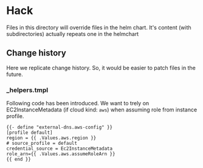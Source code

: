 # Hack

Files in this directory will override files in the helm chart. It's content (with subdirectories) actually repeats one in the helmchart

## Change history

Here we replicate change history. So, it would be easier to patch files in the future.

### _helpers.tmpl

Following code has been introduced. We want to trely on EC2InstanceMetadata (if cloud kind: `aws`) when assuming role from instance profile.

```shell
{{- define "external-dns.aws-config" }}
[profile default]
region = {{ .Values.aws.region }}
# source_profile = default
credential_source = Ec2InstanceMetadata
role_arn={{ .Values.aws.assumeRoleArn }}
{{ end }}
```
